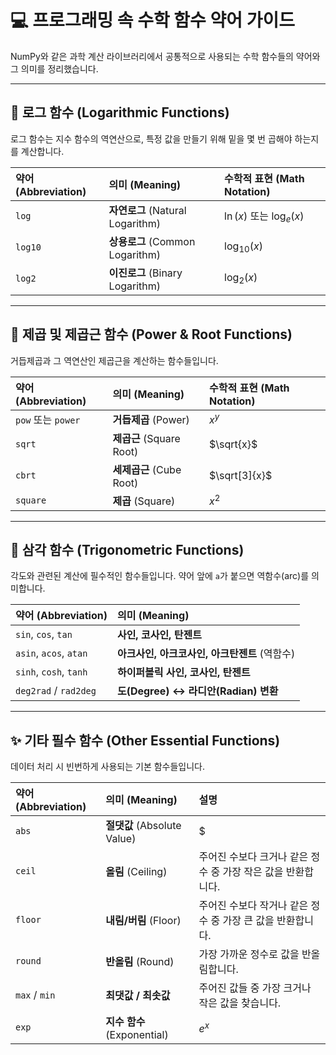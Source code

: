# 💻 프로그래밍 속 수학 함수 약어 가이드

NumPy와 같은 과학 계산 라이브러리에서 공통적으로 사용되는 수학 함수들의 약어와 그 의미를 정리했습니다.

---

## 🔢 로그 함수 (Logarithmic Functions)

로그 함수는 지수 함수의 역연산으로, 특정 값을 만들기 위해 밑을 몇 번 곱해야 하는지를 계산합니다.

| 약어 (Abbreviation) | 의미 (Meaning) | 수학적 표현 (Math Notation) |
| :--- | :--- | :--- |
| `log` | **자연로그** (Natural Logarithm) | $\ln(x)$ 또는 $\log_e(x)$ |
| `log10` | **상용로그** (Common Logarithm) | $\log_{10}(x)$ |
| `log2` | **이진로그** (Binary Logarithm) | $\log_2(x)$ |

---

## 🔨 제곱 및 제곱근 함수 (Power & Root Functions)

거듭제곱과 그 역연산인 제곱근을 계산하는 함수들입니다.

| 약어 (Abbreviation) | 의미 (Meaning) | 수학적 표현 (Math Notation) |
| :--- | :--- | :--- |
| `pow` 또는 `power` | **거듭제곱** (Power) | $x^y$ |
| `sqrt` | **제곱근** (Square Root) | $\sqrt{x}$ |
| `cbrt` | **세제곱근** (Cube Root) | $\sqrt[3]{x}$ |
| `square` | **제곱** (Square) | $x^2$ |

---

## 📐 삼각 함수 (Trigonometric Functions)

각도와 관련된 계산에 필수적인 함수들입니다. 약어 앞에 `a`가 붙으면 역함수(arc)를 의미합니다.

| 약어 (Abbreviation) | 의미 (Meaning) |
| :--- | :--- |
| `sin`, `cos`, `tan` | **사인, 코사인, 탄젠트** |
| `asin`, `acos`, `atan` | **아크사인, 아크코사인, 아크탄젠트** (역함수) |
| `sinh`, `cosh`, `tanh` | **하이퍼볼릭 사인, 코사인, 탄젠트** |
| `deg2rad` / `rad2deg` | **도(Degree) ↔ 라디안(Radian) 변환** |

---

## ✨ 기타 필수 함수 (Other Essential Functions)

데이터 처리 시 빈번하게 사용되는 기본 함수들입니다.

| 약어 (Abbreviation) | 의미 (Meaning) | 설명 |
| :--- | :--- | :--- |
| `abs` | **절댓값** (Absolute Value) | $|x|$, 수의 크기를 나타냅니다. |
| `ceil` | **올림** (Ceiling) | 주어진 수보다 크거나 같은 정수 중 가장 작은 값을 반환합니다. |
| `floor` | **내림/버림** (Floor) | 주어진 수보다 작거나 같은 정수 중 가장 큰 값을 반환합니다. |
| `round` | **반올림** (Round) | 가장 가까운 정수로 값을 반올림합니다. |
| `max` / `min` | **최댓값 / 최솟값** | 주어진 값들 중 가장 크거나 작은 값을 찾습니다. |
| `exp` | **지수 함수** (Exponential) | $e^x$ 
